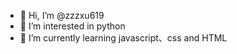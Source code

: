 - 👋 Hi, I’m @zzzxu619
- 👀 I’m interested in python
- 🌱 I’m currently learning javascript、css and HTML


<!---
zzzxu619/zzzxu619 is a ✨ special ✨ repository because its `README.md` (this file) appears on your GitHub profile.
You can click the Preview link to take a look at your changes.
--->
